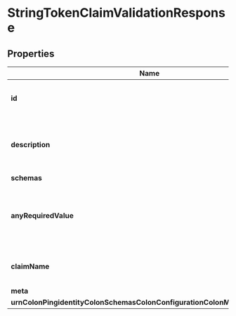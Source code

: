 

# StringTokenClaimValidationResponse


## Properties

| Name | Type | Description | Notes |
|------------ | ------------- | ------------- | -------------|
|**id** | **String** | Name of the Token Claim Validation |  |
|**description** | **String** | A description for this Token Claim Validation |  [optional] |
|**schemas** | **List&lt;EnumstringTokenClaimValidationSchemaUrn&gt;** |  |  |
|**anyRequiredValue** | **List&lt;String&gt;** | The set of values that the claim may have to be considered valid. |  |
|**claimName** | **String** | The name of the claim to be validated. |  |
|**meta** | [**MetaMeta**](MetaMeta.md) |  |  [optional] |
|**urnColonPingidentityColonSchemasColonConfigurationColonMessagesColon20** | [**MetaUrnPingidentitySchemasConfigurationMessages20**](MetaUrnPingidentitySchemasConfigurationMessages20.md) |  |  [optional] |



